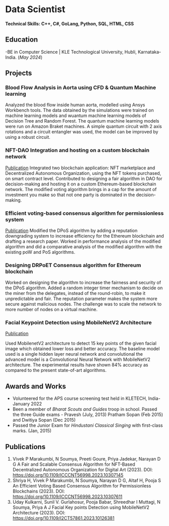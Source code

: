 # Data Scientist

#### Technical Skills: C++, C#, GoLang, Python, SQL, HTML, CSS

## Education
-BE in Computer Science | KLE Technological University, Hubli, Karnataka-India. (_May 2024_)								       		

## Projects
### Blood Flow Analysis in Aorta using CFD & Quantum Machine learning
Analyzed the blood flow inside human aorta, modelled using Ansys Workbench tools. The data obtained by the simulations were trained on machine learning models and wuantum machine learning models of Decision Tree and Random Forest. The quantum machine learning models were run on Amazon Braket machines. A simple quantum circuit with 2 axis rotations and a circuit entangler was used, the model can be improved by using a robust circuit.

### NFT-DAO Integration and hosting on a custom blockchain network
[Publication]([https://doi.org/10.1109/ICCCNT56998.2023.10307145])
Integrated two blockchain application: NFT marketplace and Decentralized Autonomous Organization, using the NFT tokens purchased, on smart contract level. Contributed to designing a fair algorithm in DAO for decision-making and hosting it on a custom Ethereum-based blockchain network. The modified voting algorithm brings in a cap for the amount of investment you make so that not one party is dominated in the decision-making.

### Efficient voting-based consensus algorithm for permissionless system
[Publication]([https://doi.org/10.1109/ICCCNT56998.2023.10307611])
Modified the DPoS algorithm by adding a reputation downgrading system to increase efficiency for the Ethereum blockchain and drafting a research paper. Worked in performance analysis of the modified algorithm and did a comparative analysis of the modified algorithm with the existing poW and PoS algorithms.

### Designing DRPoET Consensus algorithm for Ethereum blockchain
Worked on designing the algorithm to increase the fairness and security of the DPoS algorithm. Added a random integer timer mechanism to decide on the miner from the delegates, instead of the round-robin, to make it unpredictable and fair. The reputation parameter makes the system more secure against malicious nodes. The challenge was to scale the network to more number of nodes on a virtual machine.
      
### Facial Keypoint Detection using MobileNetV2 Architecture
[Publication]([https://doi.org/10.1109/I2CT57861.2023.10126381])

Used MobilenetV2 architecture to detect 15 key points of the given facial image which obtained lower loss and better accuracy. The baseline model used is a single hidden layer neural network and convolutional the advanced model is a Convolutional Neural Network with MobileNetV2 architecture. The experimental results have shown 84% accuracy as compared to the present state-of-art algorithms.


## Awards and Works
- Volunteered for the APS course screening test held in KLETECH, India- January 2022
- Been a member of *Bharat Scouts and Guides* troop in school. Passed the three Guide exams - Pravesh (July, 2013) Pratham Sopan (Feb 2015) and Dwitiya Sopan (Dec 2015)
- Passed the Junior Exam for *Hindustani Classical Singing* with first-class marks. (Jan, 2015)
  

## Publications
1. Vivek P Marakumbi, N Soumya, Preeti Goure, Priya Jadekar, Narayan D G A Fair and Scalable Consensus Algorithm for NFT-Based Decentralized Autonomous Organization for Digital Art (2023). DOI: https://doi.org/10.1109/ICCCNT56998.2023.10307145
2. Shriya H, Vivek P Marakumbi, N Soumya, Narayan D G, Altaf H, Pooja S An Efficient Voting Based Consensus Algorithm for Permissionless Blockchains (2023). DOI: https://doi.org/10.1109/ICCCNT56998.2023.10307611
3. Uday Kulkarni, Sunil V. Gurlahosur, Pooja Babar, Shreedhar I Muttagi, N Soumya, Priya A J Facial Key points Detection using MobileNetV2 Architecture (2023). DOI: https://doi.org/10.1109/I2CT57861.2023.10126381
